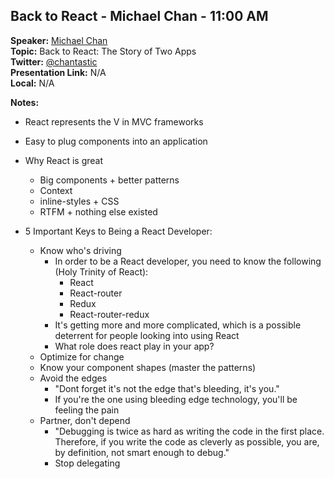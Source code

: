 ## Back to React - Michael Chan - 11:00 AM
**Speaker:** [Michael Chan](https://github.com/chantastic) <br>
**Topic:** Back to React: The Story of Two Apps <br>
**Twitter:** [@chantastic](http://twitter.com/chantastic) <br>
**Presentation Link:** N/A <br>
**Local:** N/A <br>

**Notes:**
- React represents the V in MVC frameworks
- Easy to plug components into an application
- Why React is great
    + Big components + better patterns
    + Context
    + inline-styles + CSS
    + RTFM + nothing else existed

- 5 Important Keys to Being a React Developer:
    + Know who's driving
        * In order to be a React developer, you need to know the following (Holy Trinity of React):
            - React
            - React-router
            - Redux
            - React-router-redux
        * It's getting more and more complicated, which is a possible deterrent for people looking into using React
        * What role does react play in your app?
    + Optimize for change
    + Know your component shapes (master the patterns)
    + Avoid the edges
        * "Dont forget it's not the edge that's bleeding, it's you."
        * If you're the one using bleeding edge technology, you'll be feeling the pain
    + Partner, don't depend
        * "Debugging is twice as hard as writing the code in the first place. Therefore, if you write the code as cleverly as possible, you are, by definition, not smart enough to debug."
        * Stop delegating